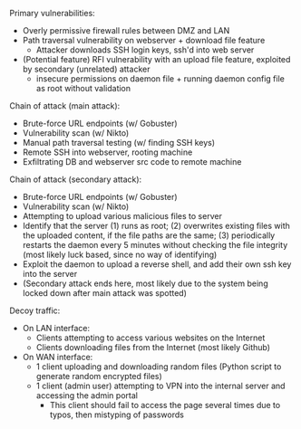 Primary vulnerabilities:
- Overly permissive firewall rules between DMZ and LAN
- Path traversal vulnerability on webserver + download file feature
    - Attacker downloads SSH login keys, ssh'd into web server
- (Potential feature) RFI vulnerability with an upload file feature, exploited by secondary (unrelated) attacker
    - insecure permissions on daemon file + running daemon config file as root without validation

Chain of attack (main attack):
- Brute-force URL endpoints (w/ Gobuster)
- Vulnerability scan (w/ Nikto)
- Manual path traversal testing (w/ finding SSH keys)
- Remote SSH into webserver, rooting machine
- Exfiltrating DB and webserver src code to remote machine

Chain of attack (secondary attack):
- Brute-force URL endpoints (w/ Gobuster)
- Vulnerability scan (w/ Nikto)
- Attempting to upload various malicious files to server
- Identify that the server (1) runs as root; (2) overwrites existing files with the uploaded content, if the file paths are the same; (3) periodically restarts
    the daemon every 5 minutes without checking the file integrity (most likely luck based, since no way of identifying)
- Exploit the daemon to upload a reverse shell, and add their own ssh key into the server
- (Secondary attack ends here, most likely due to the system being locked down after main attack was spotted)

Decoy traffic:
- On LAN interface:
    - Clients attempting to access various websites on the Internet
    - Clients downloading files from the Internet (most likely Github)
- On WAN interface:
    - 1 client uploading and downloading random files (Python script to generate random encrypted files)
    - 1 client (admin user) attempting to VPN into the internal server and accessing the admin portal
        - This client should fail to access the page several times due to typos, then mistyping of passwords
